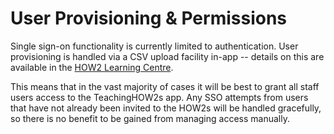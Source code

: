 # User Provisioning & Permissions

Single sign-on functionality is currently limited to authentication. User provisioning is handled via a CSV upload facility in-app -- details on this are available in the [HOW2 Learning Centre](https://teachinghow2s.com/learn/course/tools/colleagues/bulk-importing-users).

This means that in the vast majority of cases it will be best to grant all staff users access to the TeachingHOW2s app. Any SSO attempts from users that have not already been invited to the HOW2s will be handled gracefully, so there is no benefit to be gained from managing access manually.
